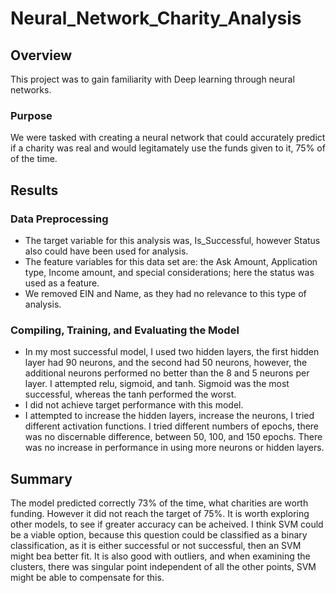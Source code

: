 # Neural_Network_Charity_Analysis
## Overview
This project was to gain familiarity with Deep learning through neural networks. 
### Purpose 
We were tasked with creating a neural network that could accurately predict if a charity was real and would legitamately use the funds given to it, 75% of of the time. 

## Results
### Data Preprocessing
  - The target variable for this analysis was, Is_Successful, however Status also could have been used for analysis. 
  - The feature variables for this data set are: the Ask Amount, Application type, Income amount, and special considerations; here the status was used as a feature. 
  - We removed EIN and Name, as they had no relevance to this type of analysis. 
### Compiling, Training, and Evaluating the Model
  - In my most successful model, I used two hidden layers, the first hidden layer had 90 neurons, and the second had 50 neurons, however, the additional neurons performed no better than the 8 and 5 neurons per layer. I attempted relu, sigmoid, and tanh. Sigmoid was the most successful, whereas the tanh performed the worst. 
  - I did not achieve target performance with this model. 
  - I attempted to increase the hidden layers, increase the neurons, I tried different activation functions. I tried different numbers of epochs, there was no discernable difference, between 50, 100, and 150 epochs. There was no increase in performance in using more neurons or hidden layers. 
## Summary 
The model predicted correctly 73% of the time, what charities are worth funding. However it did not reach the target of 75%. It is worth exploring other models, to see if greater accuracy can be acheived. I think SVM could be a viable option, because this question could be classified as a binary classification, as it is either successful or not successful, then an SVM might bea better fit. It is also good with outliers, and when examining the clusters, there was singular point independent of all the other points, SVM might be able to compensate for this. 
